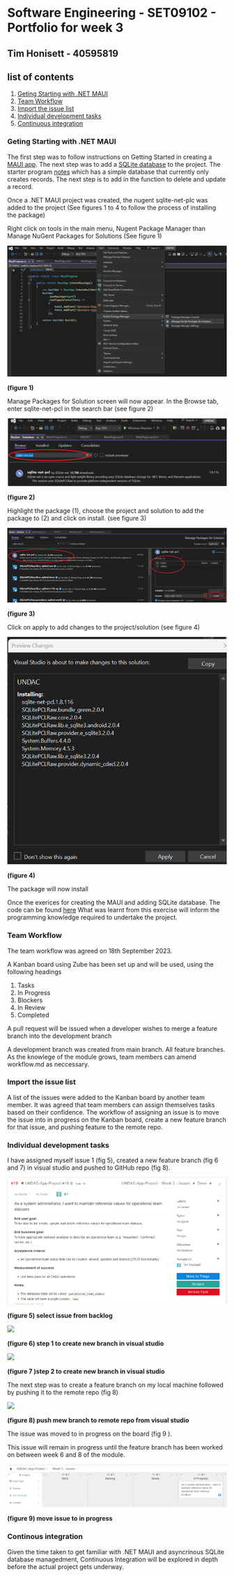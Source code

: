 # Software Engineering - SET09102 - Portfolio for week 3 
## Tim Honisett - 40595819

## list of contents
1.  [Geting Starting with .NET MAUI](#geting-starting-with-.net-maui)
2.  [Team Workflow](#team-workflow)
3.  [Import the issue list](#import-the-issue-list)
4.  [Individual development tasks](#individual-development-tasks)
5.  [Continuous integration](#continous-integration)

### Geting Starting with .NET MAUI

The first step was to follow instructions on Getting Started in creating a [MAUI app](https://learn.microsoft.com/en-us/dotnet/maui/tutorials/notes-app/).  The next step was to add a [SQLite database](https://learn.microsoft.com/en-us/dotnet/maui/data-cloud/database-sqlite) to the project.  The starter program [notes](https://github.com/timh1975/Notes) which has a simple database that currently only creates records.  The next step is to add in the function to delete and update a record.

Once a .NET MAUI project was created, the nugent sqlite-net-plc was added to the project (See figures 1 to 4 to follow the process of installing the package)

Right click on tools in the main menu, Nugent Package Manager than Manage NuGent Packages for Solutions
(See figure 1)

![](images/VS-nuGent-packages.png "")

**(figure 1)**

Manage Packages for Solution screen will now appear.  In the Browse tab, enter sqlite-net-pcl in the search bar (see figure 2)

![](images/VS-find-package.png "")

**(figure 2)**

Highlight the package (1), choose the project and solution to add the package to (2) and click on install. (see figure 3)

![](images/vs-install-package.png "")

**(figure 3)**

Click on apply to add changes to the project/solution (see figure 4)

![](images/VS-nuGent-preview-changes.png "")

**(figure 4)**

The package will now install

Once the exerices for creating the MAUI and adding SQLite database. The code can be found [here](https://github.com/timh1975/Notes)
What was learnt from this exercise will inform the programming knowledge required to undertake the project.

### Team Workflow

The team workflow was agreed on 18th September 2023.

A Kanban board using Zube has been set up and will be used, using the following headings

  1.  Tasks
  2.  In Progress
  3.  Blockers
  4.  In Review
  5.  Completed

A pull request will be issued when a developer wishes to merge a feature branch into the development branch

A development branch was created from main branch. All feature branches. As the knowlege of the module grows, team members can amend workflow.md as neccessary.

### Import the issue list

A list of the issues were added to the Kanban board by another team member. It was agreed that team members can assign themselves tasks based on their confidence. The workflow of assigning an issue is to move the issue into in progress on the Kanban board, create a new feature branch for that issue, and pushing feature to the remote repo.

### Individual development tasks


I have assigned myself issue 1 (fig 5), created a new feature branch (fig 6 and 7) in visual studio and pushed to GitHub repo (fig 8). 

![](images/kanban-selected-issue.png "")

**(figure 5) select issue from backlog**

![](images/vs-create-new-branch-1.png"")

**(figure 6) step 1 to create new branch in visual studio**

![](images/vs-create-new-branch-2.png"")

**(figure 7 )step 2 to create new branch in visual studio**

The next step was to create a feature branch on my local machine followed by pushing it to the remote repo (fig 8)

![](images\vs-push-repo.png"")

**(figure 8) push mew branch to remote repo from visual studio**

The issue was moved to in progress on the board (fig 9 ). 

This issue will remain in progress until the feature branch has been worked on between week 6 and 8 of the module.

![](images\kanban-isue-in-progress.png "")

**(figure 9) move issue to in progress**

### Continous integration

Given the time taken to get familiar with .NET MAUI and asyncrinous SQLite database managedment, Continuous Integration will be explored in depth before the actual project gets underway.
